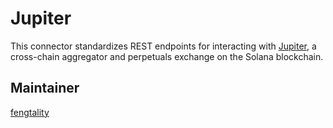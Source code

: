 # Jupiter

This connector standardizes REST endpoints for interacting with [Jupiter](https://jup.ag/), a cross-chain aggregator and perpetuals exchange on the Solana blockchain.

## Maintainer

[fengtality](https://github.com/fengtality)
